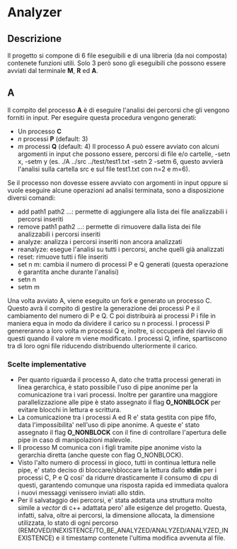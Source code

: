 # Analyzer
## Descrizione
Il progetto si compone di 6 file eseguibili e di una libreria (da noi composta) contenete funzioni utili. Solo 3 però sono gli eseguibili che possono essere avviati dal terminale **M**, **R** ed **A**.

## A
Il compito del processo **A** è di eseguire l'analisi dei percorsi che gli vengono forniti in input. Per eseguire questa procedura vengono generati:
* Un processo **C**
* *n* processi **P** (default: 3)
* *m* processi **Q** (default: 4)
Il processo A può essere avviato con alcuni argomenti in input che possono essere, percorsi di file e/o cartelle, -setn x, -setm y (es. ./A ../src ../test/test1.txt -setn 2 -setm 6, questo avvierà l'analisi sulla cartella src e sul file test1.txt con n=2 e m=6).

Se il processo non dovesse essere avviato con argomenti in input oppure si vuole eseguire alcune operazioni ad analisi terminata, sono a disposizione diversi comandi:
* add path1 path2 ...: permette di aggiungere alla lista dei file analizzabili i percorsi inseriti
* remove path1 path2 ...: permette di rimuovere dalla lista dei file analizzabili i percorsi inseriti
* analyze: analizza i percorsi inseriti non ancora analizzati
* reanalyze: esegue l'analisi su tutti i percorsi, anche quelli già analizzati
* reset: rimuove tutti i file inseriti
* set n m: cambia il numero di processi P e Q generati (questa operazione è garantita anche durante l'analisi)
* setn n
* setm m

Una volta avviato A, viene eseguito un fork e generato un processo C. Questo avrà il compito di gestire la generazione dei processi P e il cambiamento del numero di P e Q. C poi distribuirà ai processi P i file in maniera equa in modo da dividere il carico su n processi. I processi P genereranno a loro volta m processi Q e, inoltre, si occuperà del riavvio di questi quando il valore m viene modificato. I processi Q, infine, spartiscono tra di loro ogni file riducendo distribuendo ulteriormente il carico.

### Scelte implementative
* Per quanto riguarda il processo A, dato che tratta processi generati in linea gerarchica, è stato possibile l'uso di pipe anonime per la comunicazione tra i vari processi. Inoltre per garantire una maggiore parallelizzazione alle pipe è stato assegnato il flag **O_NONBLOCK** per evitare blocchi in lettura e scrittura.
* La comunicazione tra i processi A ed R e' stata gestita con pipe fifo, data l'impossibilita' nell'uso di pipe anonime. A queste e' stato assegnato il flag **O_NONBLOCK** con il fine di controllare l'apertura delle pipe in caso di manipolazioni malevole.
* Il processo M comunica con i figli tramite pipe anonime visto la gerarchia diretta (anche queste con flag O_NONBLOCK).
* Visto l'alto numero di processi in gioco, tutti in continua lettura nelle pipe, e' stato deciso di bloccare/sbloccare la lettura dallo **stdin** per i processi C, P e Q cosi' da ridurre drasticamente il consumo di *cpu* di questi, garantendo comunque una risposta rapida ed immediata qualora i nuovi messaggi venissero inviati allo stdin.
* Per il salvataggio dei percorsi, e' stata adottata una struttura molto simile a *vector* di c++ adattata pero' alle esigenze del progetto. Questa, infatti, salva, oltre ai percorsi, la dimensione allocata, la dimensione utilizzata, lo stato di ogni percorso (REMOVED/INEXISTENCE/TO_BE_ANALYZED/ANALYZED/ANALYZED_INEXISTENCE) e il timestamp contenete l'ultima modifica avvenuta al file.